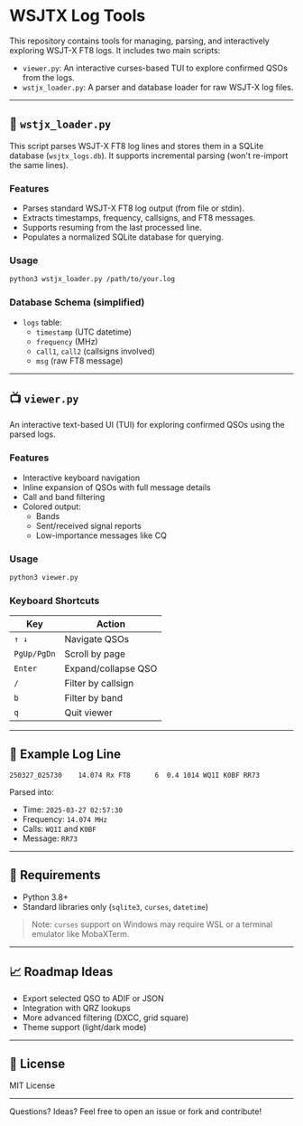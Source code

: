 # WSJTX Log Tools

This repository contains tools for managing, parsing, and interactively exploring WSJT-X FT8 logs. It includes two main scripts:

- `viewer.py`: An interactive curses-based TUI to explore confirmed QSOs from the logs.
- `wstjx_loader.py`: A parser and database loader for raw WSJT-X log files.

---

## 🐍 `wstjx_loader.py`

This script parses WSJT-X FT8 log lines and stores them in a SQLite database (`wsjtx_logs.db`). It supports incremental parsing (won't re-import the same lines).

### Features
- Parses standard WSJT-X FT8 log output (from file or stdin).
- Extracts timestamps, frequency, callsigns, and FT8 messages.
- Supports resuming from the last processed line.
- Populates a normalized SQLite database for querying.

### Usage
```bash
python3 wstjx_loader.py /path/to/your.log
```

### Database Schema (simplified)
- `logs` table:
  - `timestamp` (UTC datetime)
  - `frequency` (MHz)
  - `call1`, `call2` (callsigns involved)
  - `msg` (raw FT8 message)

---

## 📺 `viewer.py`

An interactive text-based UI (TUI) for exploring confirmed QSOs using the parsed logs.

### Features
- Interactive keyboard navigation
- Inline expansion of QSOs with full message details
- Call and band filtering
- Colored output:
  - Bands
  - Sent/received signal reports
  - Low-importance messages like CQ

### Usage
```bash
python3 viewer.py
```

### Keyboard Shortcuts
| Key        | Action                          |
|------------|----------------------------------|
| `↑ ↓`      | Navigate QSOs                    |
| `PgUp/PgDn`| Scroll by page                   |
| `Enter`    | Expand/collapse QSO              |
| `/`        | Filter by callsign               |
| `b`        | Filter by band                   |
| `q`        | Quit viewer                      |

---

## 📂 Example Log Line
```
250327_025730    14.074 Rx FT8      6  0.4 1014 WQ1I K0BF RR73
```
Parsed into:
- Time: `2025-03-27 02:57:30`
- Frequency: `14.074 MHz`
- Calls: `WQ1I` and `K0BF`
- Message: `RR73`

---

## 📝 Requirements
- Python 3.8+
- Standard libraries only (`sqlite3`, `curses`, `datetime`)

> Note: `curses` support on Windows may require WSL or a terminal emulator like MobaXTerm.

---

## 📈 Roadmap Ideas
- Export selected QSO to ADIF or JSON
- Integration with QRZ lookups
- More advanced filtering (DXCC, grid square)
- Theme support (light/dark mode)

---

## 📖 License
MIT License

---

Questions? Ideas? Feel free to open an issue or fork and contribute!



